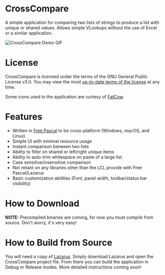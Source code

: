 # CrossCompare
A simple application for comparing two lists of strings to produce a list with unique or shared values. Allows simple VLookups without the use of Excel or a similar application.

![CrossCompare Demo GIF](https://raw.githubusercontent.com/nhwood/CrossCompare/master/docs/demo.gif)

# License

CrossCompare is licensed under the terms of the GNU General Public License v3.0. You may view the most [up-to-date terms of the license](https://github.com/nhwood/CrossCompare/blob/master/LICENSE) at any time.

Some icons used in the application are curtesy of [FatCow](https://www.fatcow.com/free-icons).

# Features

* Written in [Free Pascal](https://www.freepascal.org/) to be cross-platform (Windows, macOS, and Linux)
* Simple UI with minimal resource usage
* Instant comparison between two lists
* Ability to filter on shared or left/right unique items
* Ability to auto-trim whitespace on paste of a large list
* Case sensitive/insensitive comparison
* Not reliant on any libraries other than the LCL provide with Free Pascal/Lazarus
* Basic customization abilities (Font, panel width, toolbar/status bar visibility)

# How to Download

**NOTE:** Precompiled binaries are coming, for now you must compile from source. Don't worry, it's very easy!

# How to Build from Source

You will need a copy of [Lazarus](https://www.lazarus-ide.org/). Simply download Lazarus and open the CrossCompare project file. From there you can build the application in Debug or Release modes. More detailed instructions coming soon!